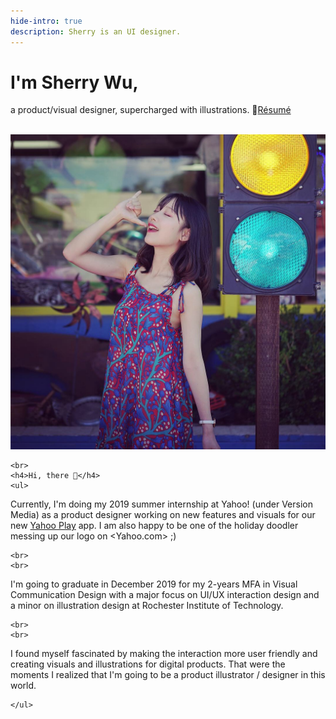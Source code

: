 ```yaml
---
hide-intro: true
description: Sherry is an UI designer.
---
```


# I'm Sherry Wu, 

a product/visual designer, supercharged with illustrations. 
📮<a class="follow" target="_blank" href="/attach/resume.pdf">Résumé</a> 

<br>

<div class="row fit">
  <div class="col-sm-6 col-xs-12">
    <!-- first column starts from here -->
    <img src="/images/about/portrait.jpg"/>
    <!-- first column ends here -->
  </div>
  <div class="col-sm-6 col-xs-12">
    <!-- second column starts from here -->
   
    <br>
    <h4>Hi, there 👋</h4>
    <ul>
   
Currently, I'm doing my 2019 summer internship at Yahoo! (under Version Media) as a product designer working on new features and visuals for our new [Yahoo Play](https://mobile.yahoo.com/play) app. I am also happy to be one of the holiday doodler messing up our logo on <Yahoo.com> ;)
    
    <br>
    <br>
    
I'm going to graduate in December 2019 for my 2-years MFA in Visual Communication Design with a major focus on UI/UX interaction design and a minor on illustration design at Rochester Institute of Technology. 

    
    <br>
    <br>
    
I found myself fascinated by making the interaction more user friendly and creating visuals and illustrations for digital products. That were the moments I realized that I'm going to be a product illustrator / designer in this world.

    </ul>
  </div> 
</div>
    
   

<!--Understanding cultures outside my own, and meeting different people gives me happiness and inspiration.-->

